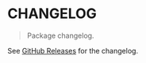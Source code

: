 # CHANGELOG

> Package changelog.

See [GitHub Releases](https://github.com/stdlib-js/stats-base-dists-poisson-ctor/releases) for the changelog.